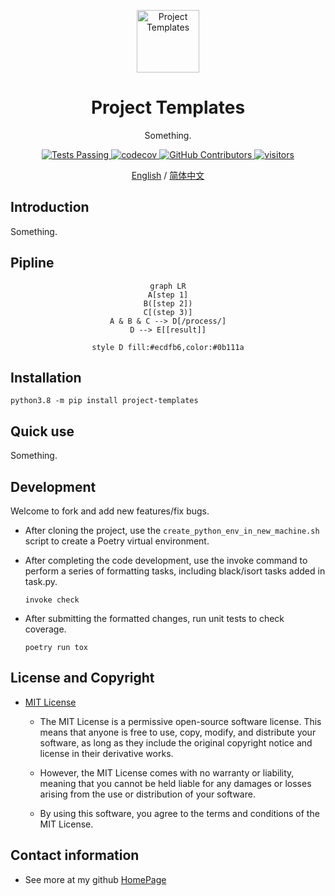 <p align="center">
  <img width="100px" src="https://img.icons8.com/ios/250/FFFFFF/share-2.png" align="center" alt="Project Templates" />
  <h1 align="center">
    Project Templates
  </h1>
  <p align="center">
    Something.
  </p>
</p>

  <p align="center">
    <a href="https://github.com/dario-github/project-templates/actions">
      <img alt="Tests Passing" src="https://github.com/dario-github/project-templates/actions/workflows/main.yml/badge.svg" />
    </a>
    <a href="https://codecov.io/gh/dario-github/project-templates">
      <img alt="codecov" src="https://codecov.io/gh/dario-github/project-templates/branch/main/graph/badge.svg?token=ehzYhousD3" />
    </a>
    <a href="https://github.com/dario-github/project-templates/graphs/contributors">
      <img alt="GitHub Contributors" src="https://img.shields.io/github/contributors/dario-github/project-templates" />
    </a>
    <a href="https://github.com/dario-github/project-templates">
      <img alt="visitors" src="https://visitor-badge.glitch.me/badge?page_id=dario-github.project-templates&left_color=gray&right_color=green" />
    </a>
  </p>
  
  <p align="center">
    <a href="README.md">English</a>
    /
    <a href="README.zh.md">简体中文</a>
  </p>

## Introduction

Something.

## Pipline

<div style="text-align:center">

```mermaid
graph LR
A[step 1]
B([step 2])
C[(step 3)]
A & B & C --> D[/process/]
D --> E[[result]]

style D fill:#ecdfb6,color:#0b111a
```

</div>

## Installation

```shell
python3.8 -m pip install project-templates
```

## Quick use

Something.

## Development

Welcome to fork and add new features/fix bugs.

- After cloning the project, use the `create_python_env_in_new_machine.sh` script to create a Poetry virtual environment.

- After completing the code development, use the invoke command to perform a series of formatting tasks, including black/isort tasks added in task.py.
  
    ```shell
    invoke check
    ```

- After submitting the formatted changes, run unit tests to check coverage.

    ```shell
    poetry run tox

    ```

## License and Copyright

- [MIT License](./LICENSE)

  - The MIT License is a permissive open-source software license. This means that anyone is free to use, copy, modify, and distribute your software, as long as they include the original copyright notice and license in their derivative works.

  - However, the MIT License comes with no warranty or liability, meaning that you cannot be held liable for any damages or losses arising from the use or distribution of your software.

  - By using this software, you agree to the terms and conditions of the MIT License.

## Contact information

- See more at my github [HomePage](https://github.com/dario-github)
